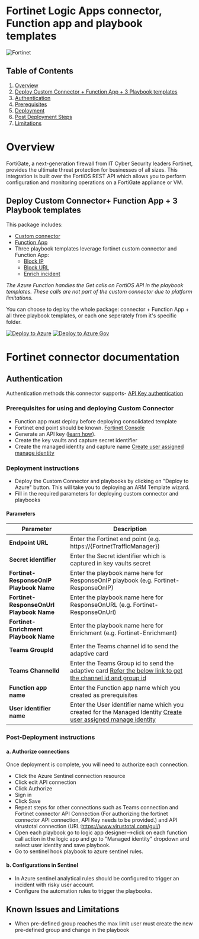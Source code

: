  # Fortinet Logic Apps connector, Function app and playbook templates


![Fortinet](./Fortinetlogo.png)<br>


## Table of Contents

1. [Overview](#overview)
1. [Deploy Custom Connector + Function App + 3 Playbook templates](#deployall)
1. [Authentication](#authentication)
1. [Prerequisites](#prerequisites)
1. [Deployment](#deployment)
1. [Post Deployment Steps](#postdeployment)
1. [Limitations](#limitations)


<a name="overview">

# Overview

FortiGate, a next-generation firewall from IT Cyber Security leaders Fortinet, provides the ultimate threat protection for businesses of all sizes. This integration is built over the FortiOS REST API which allows you to perform configuration and monitoring operations on a FortiGate appliance or VM. 

<a name="deployall">

## Deploy Custom Connector+ Function App + 3 Playbook templates
This package includes:
* [Custom connector](./CustomConnector) 
* [Function App]((./FunctionApp)) 
* Three playbook templates leverage fortinet custom connector and Function App:
  * [Block IP](./Playbooks/FortinetFortiGate-ResponseOnIP)
  * [Block URL](./Playbooks/FortinetFortiGate-ResponseOnURL)
  * [Enrich incident](./Playbooks/FortinetFortiGate-Enrichment)
  
*The Azure Function handles the Get calls on FortiOS API in the playbook templates. These calls are not part of the custom connector due to platform limitations.*


You can choose to deploy the whole package: connector + Function App + all three playbook templates, or each one seperately from it's specific folder.

[![Deploy to Azure](https://aka.ms/deploytoazurebutton)](https://portal.azure.com/#create/Microsoft.Template/uri/https%3A%2F%2Fraw.githubusercontent.com%2FAzure%2FAzure-Sentinel%2Fmaster%2FPlaybooks%2FFortinet-FortiGate%2Fazuredeploy.json) [![Deploy to Azure Gov](https://aka.ms/deploytoazuregovbutton)](https://portal.azure.us/#create/Microsoft.Template/uri/https%3A%2F%2Fraw.githubusercontent.com%2FAzure%2FAzure-Sentinel%2Fmaster%2FPlaybooks%2FFortinet-FortiGate%2Fazuredeploy.json)

# Fortinet connector documentation 

<a name="authentication">

## Authentication
Authentication methods this connector supports- [API Key authentication](https://www.insoftservices.uk/FortiGate-rest-api-token-authentication)

<a name="prerequisites">

### Prerequisites for using and deploying Custom Connector

- Function app must deploy before deploying consolidated template 
- Fortinet end point should be known. [Fortinet Console](https://{https://fndn.fortinet.net/index.php?/category/1-fortianswers/})
- Generate an API key ([learn how](https://www.insoftservices.uk/fortigate-rest-api-token-authentication)).
- Create the key vaults and capture secret identifier
- Create the managed identity and capture name [Create user assigned manage identity](https://docs.microsoft.com/azure/active-directory/managed-identities-azure-resources/how-to-manage-ua-identity-portal)
<a name="deployment">
 
### Deployment instructions 
- Deploy the Custom Connector and playbooks by clicking on "Deploy to Azure" button. This will take you to deploying an ARM Template wizard.
- Fill in the required parameters for deploying custom connector and playbooks

#### Parameters

| Parameter  | Description |
| ------------- | ------------- |
| **Endpoint URL**  | Enter the Fortinet end point (e.g. https://{FortnetTrafficManager})  |
| **Secret identifier** | Enter the Secret identifier which is captured in key vaults secret |
| **Fortinet-ResponseOnIP Playbook Name** | Enter the playbook name here for ResponseOnIP playbook (e.g. Fortinet-ResponseOnIP) |
| **Fortinet-ResponseOnUrl Playbook Name** | Enter the playbook name here for ResponseOnURL (e.g. Fortinet-ResponseOnUrl) |
| **Fortinet-Enrichment Playbook Name**  | Enter the playbook name here for Enrichment (e.g. Fortinet-Enrichment) | 
| **Teams GroupId** | Enter the Teams channel id to send the adaptive card |
| **Teams ChannelId**  | Enter the Teams Group id to send the adaptive card [Refer the below link to get the channel id and group id](https://docs.microsoft.com/powershell/module/teams/get-teamchannel?view=teams-ps)|
| **Function app name** | Enter the Function app name which you created as prerequisites|
| **User identifier name** | Enter the User identifier name which you created for the Managed Identity [Create user assigned manage identity](https://docs.microsoft.com/azure/active-directory/managed-identities-azure-resources/how-to-manage-ua-identity-portal) |

<a name="postdeployment">

### Post-Deployment instructions 
#### a. Authorize connections
Once deployment is complete, you will need to authorize each connection.
- Click the Azure Sentinel connection resource
- Click edit API connection
- Click Authorize
- Sign in
- Click Save
- Repeat steps for other connections such as Teams connection and Fortinet connector API Connection (For authorizing the fortinet connector API connection, API Key needs to be provided.) and API virustotal connection (URL:https://www.virustotal.com/gui/)
- Open each playbook go to logic app designer-->click on each function call action in the logic app and go to "Managed identity" dropdown and select user identity and save playbook.
- Go to sentinel hook playbook to azure sentinel rules.
#### b. Configurations in Sentinel
- In Azure sentinel analytical rules should be configured to trigger an incident with risky user account. 
- Configure the automation rules to trigger the playbooks.


<a name="limitations">

## Known Issues and Limitations

- When pre-defined group reaches the max limit user must create the new pre-defined group and change in the playbook
